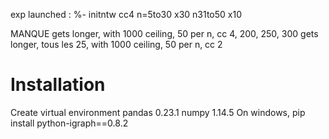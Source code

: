 exp launched :
%- initntw cc4 n=5to30 x30 n31to50 x10

MANQUE gets longer, with 1000 ceiling, 50 per n, cc 4, 200, 250, 300
gets longer, tous les 25, with 1000 ceiling, 50 per n, cc 2



# Installation

Create virtual environment
pandas 0.23.1
numpy 1.14.5
On windows, pip install python-igraph==0.8.2

